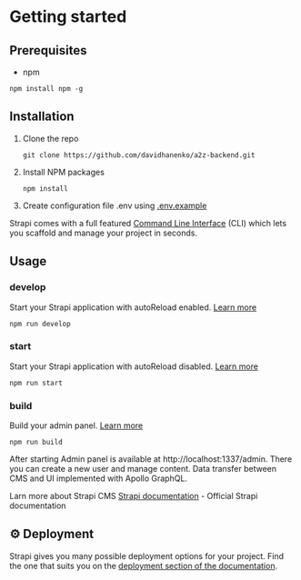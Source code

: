 # Getting started

## Prerequisites

 - npm
 
 `npm install npm -g`
 
 ## Installation

1. Clone the repo

     ```git clone https://github.com/davidhanenko/a2z-backend.git```

2. Install NPM packages

     ```npm install```

3. Create configuration file .env using [.env.example](https://github.com/davidhanenko/a2z-backend/blob/main/.env.example)

Strapi comes with a full featured [Command Line Interface](https://docs.strapi.io/developer-docs/latest/developer-resources/cli/CLI.html) (CLI) which lets you scaffold and manage your project in seconds.

## Usage

### develop

Start your Strapi application with autoReload enabled. [Learn more](https://docs.strapi.io/developer-docs/latest/developer-resources/cli/CLI.html#strapi-develop)

`npm run develop`


### start

Start your Strapi application with autoReload disabled. [Learn more](https://docs.strapi.io/developer-docs/latest/developer-resources/cli/CLI.html#strapi-start)

`npm run start`

### build

Build your admin panel. [Learn more](https://docs.strapi.io/developer-docs/latest/developer-resources/cli/CLI.html#strapi-build)

`npm run build`

After starting Admin panel is available at http://localhost:1337/admin. There you can create a new user and manage content.
Data transfer between CMS and UI implemented with Apollo GraphQL.

Larn more about Strapi CMS 
[Strapi documentation](https://docs.strapi.io) - Official Strapi documentation

## ⚙️ Deployment

Strapi gives you many possible deployment options for your project. Find the one that suits you on the [deployment section of the documentation](https://docs.strapi.io/developer-docs/latest/setup-deployment-guides/deployment.html).

